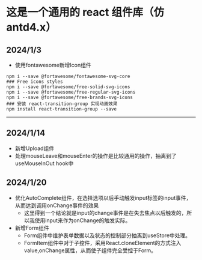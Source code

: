 # 这是一个通用的 react 组件库（仿 antd4.x）


## 2024/1/3 
* 使用fontawesome新增Icon组件
```
npm i --save @fortawesome/fontawesome-svg-core
### Free icons styles
npm i --save @fortawesome/free-solid-svg-icons
npm i --save @fortawesome/free-regular-svg-icons
npm i --save @fortawesome/free-brands-svg-icons
### 安装 react-transition-group 实现动画效果
npm install react-transition-group --save
```
    
---

## 2024/1/14
* 新增Upload组件
* 处理mouseLeave和mouseEnter的操作是比较通用的操作，抽离到了useMouseInOut hook中

## 2024/1/20
* 优化AutoComplete组件，在选择选项以后手动触发input标签的input事件，从而达到调用onChange事件的效果
  * 这里得到一个结论就是input的change事件是在失去焦点以后触发的，所以我使用input来作为onChange的触发实际。
* 新增Form组件
  * Form组件中维护表单数据以及状态的控制部分抽离到useStore中处理。
  * FormItem组件中对于子控件，采用React.cloneElement的方式注入value,onChange属性，从而使子组件完全受控于Form。

